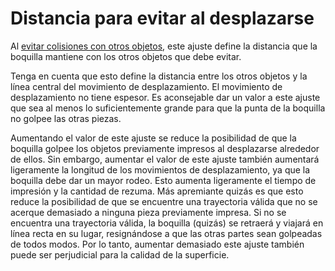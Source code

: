 Distancia para evitar al desplazarse
====
Al [evitar colisiones con otros objetos](travel_avoid_other_parts.md), este ajuste define la distancia que la boquilla mantiene con los otros objetos que debe evitar.

Tenga en cuenta que esto define la distancia entre los otros objetos y la línea central del movimiento de desplazamiento. El movimiento de desplazamiento no tiene espesor. Es aconsejable dar un valor a este ajuste que sea al menos lo suficientemente grande para que la punta de la boquilla no golpee las otras piezas.

Aumentando el valor de este ajuste se reduce la posibilidad de que la boquilla golpee los objetos previamente impresos al desplazarse alrededor de ellos. Sin embargo, aumentar el valor de este ajuste también aumentará ligeramente la longitud de los movimientos de desplazamiento, ya que la boquilla debe dar un mayor rodeo. Esto aumenta ligeramente el tiempo de impresión y la cantidad de rezuma. Más apremiante quizás es que esto reduce la posibilidad de que se encuentre una trayectoria válida que no se acerque demasiado a ninguna pieza previamente impresa. Si no se encuentra una trayectoria válida, la boquilla (quizás) se retraerá y viajará en línea recta en su lugar, resignándose a que las otras partes sean golpeadas de todos modos. Por lo tanto, aumentar demasiado este ajuste también puede ser perjudicial para la calidad de la superficie.